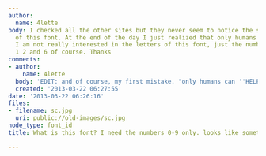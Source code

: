 ```yaml
---
author:
  name: 4lette
body: I checked all the other sites but they never seem to notice the sharp corners
  of this font. At the end of the day I just realized that only humans can me here.
  I am not really interested in the letters of this font, just the numbers, all but
  1 2 and 6 of course. Thanks
comments:
- author:
    name: 4lette
  body: 'EDIT: and of course, my first mistake. "only humans can ''HELP'' me here"'
  created: '2013-03-22 06:27:55'
date: '2013-03-22 06:26:16'
files:
- filename: sc.jpg
  uri: public://old-images/sc.jpg
node_type: font_id
title: What is this font? I need the numbers 0-9 only. looks like something old

---
```

